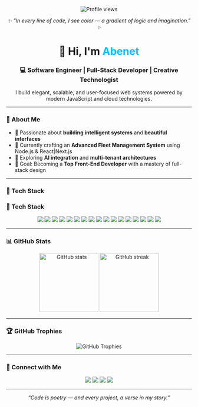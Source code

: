 

<div align="center">



<!-- Visitor Counter -->
<img src="https://komarev.com/ghpvc/?username=Abinet16&label=Profile+Views&color=8B5CF6&style=flat-square" alt="Profile views" />

<!-- Quote -->
<p>
  <i>✨ "In every line of code, I see color — a gradient of logic and imagination." ✨</i>
</p>

</div>


<h1 align="center">👋 Hi, I'm <span style="color:#00BFFF;">Abenet</span></h1>

<h3 align="center">💻 Software Engineer | Full-Stack Developer | Creative Technologist</h3>

<p align="center">I build elegant, scalable, and user-focused web systems powered by modern JavaScript and cloud technologies.</p>

---

### 🚀 About Me  
- 🧠 Passionate about **building intelligent systems** and **beautiful interfaces**  
- 💼 Currently crafting an **Advanced Fleet Management System** using Node.js & React|Next.js
- 🌱 Exploring **AI integration** and **multi-tenant architectures**  
- 🎯 Goal: Becoming a **Top Front-End Developer** with a mastery of full-stack design  

---

### 🧩 Tech Stack  
### 🧩 Tech Stack  
<p align="center">
  <img src="https://img.shields.io/badge/JavaScript-FFD43B?style=for-the-badge&logo=javascript&logoColor=black" />
  <img src="https://img.shields.io/badge/TypeScript-007ACC?style=for-the-badge&logo=typescript&logoColor=white" />
  <img src="https://img.shields.io/badge/React-61DBFB?style=for-the-badge&logo=react&logoColor=black" />
  <img src="https://img.shields.io/badge/Next.js-000000?style=for-the-badge&logo=nextdotjs&logoColor=white" />
  <img src="https://img.shields.io/badge/Node.js-339933?style=for-the-badge&logo=node.js&logoColor=white" />
  <img src="https://img.shields.io/badge/NestJS-E0234E?style=for-the-badge&logo=nestjs&logoColor=white" />
  <img src="https://img.shields.io/badge/GraphQL-E10098?style=for-the-badge&logo=graphql&logoColor=white" />
  <img src="https://img.shields.io/badge/RESTful%20API-005571?style=for-the-badge&logo=postman&logoColor=white" />
  <img src="https://img.shields.io/badge/TypeORM-262627?style=for-the-badge&logo=typeorm&logoColor=white" />
  <img src="https://img.shields.io/badge/Go-00ADD8?style=for-the-badge&logo=go&logoColor=white" />
  <img src="https://img.shields.io/badge/Express.js-404D59?style=for-the-badge" />
  <img src="https://img.shields.io/badge/Prisma-2D3748?style=for-the-badge&logo=prisma&logoColor=white" />
  <img src="https://img.shields.io/badge/PostgreSQL-4169E1?style=for-the-badge&logo=postgresql&logoColor=white" />
  <img src="https://img.shields.io/badge/MySQL-00758F?style=for-the-badge&logo=mysql&logoColor=white" />
  <img src="https://img.shields.io/badge/TailwindCSS-38B2AC?style=for-the-badge&logo=tailwind-css&logoColor=white" />
  <img src="https://img.shields.io/badge/ShadCN/UI-111827?style=for-the-badge&logoColor=white" />
  <img src="https://img.shields.io/badge/Linux-FCC624?style=for-the-badge&logo=linux&logoColor=black" />
</p>


---

### 📊 GitHub Stats  
<p align="center">
  <img src="https://github-readme-stats.vercel.app/api?username=Abinet16&show_icons=true&theme=tokyonight" alt="GitHub stats" height="160"/>
  <img src="https://github-readme-streak-stats.herokuapp.com/?user=Abinet16&theme=tokyonight" alt="GitHub streak" height="160"/>
</p>

---

### 🏆 GitHub Trophies  
<p align="center">
  <img src="https://github-profile-trophy.vercel.app/?username=Abinet16&theme=tokyonight&no-frame=true&row=1&column=6" alt="GitHub Trophies" />
</p>

---

### 🔗 Connect with Me  
<p align="center">
  <a href="https://abinet.netlify.app"><img src="https://img.shields.io/badge/Portfolio-1e90ff?style=for-the-badge&logo=vercel&logoColor=white"/></a>
  <a href="https://linkedin.com/in/abenetshegaw"><img src="https://img.shields.io/badge/LinkedIn-0077b5?style=for-the-badge&logo=linkedin&logoColor=white"/></a>
  <a href="mailto:abinetshegaw@gmail.com"><img src="https://img.shields.io/badge/Email-ff4b4b?style=for-the-badge&logo=gmail&logoColor=white"/></a>
  <a href="https://github.com/Abinet16"><img src="https://img.shields.io/badge/GitHub-000?style=for-the-badge&logo=github&logoColor=white"/></a>
</p>

---

<p align="center"><i>“Code is poetry — and every project, a verse in my story.”</i></p>


